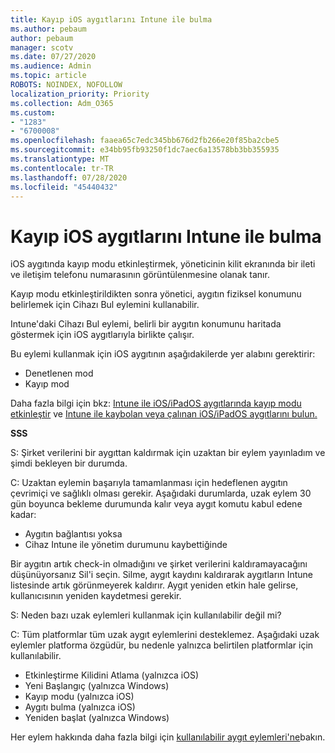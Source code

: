 ```yaml
---
title: Kayıp iOS aygıtlarını Intune ile bulma
ms.author: pebaum
author: pebaum
manager: scotv
ms.date: 07/27/2020
ms.audience: Admin
ms.topic: article
ROBOTS: NOINDEX, NOFOLLOW
localization_priority: Priority
ms.collection: Adm_O365
ms.custom:
- "1283"
- "6700008"
ms.openlocfilehash: faaea65c7edc345bb676d2fb266e20f85ba2cbe5
ms.sourcegitcommit: e34bb95fb93250f1dc7aec6a13578bb3bb355935
ms.translationtype: MT
ms.contentlocale: tr-TR
ms.lasthandoff: 07/28/2020
ms.locfileid: "45440432"
---
```

# <a name="locating-lost-ios-devices-with-intune"></a>Kayıp iOS aygıtlarını Intune ile bulma

iOS aygıtında kayıp modu etkinleştirmek, yöneticinin kilit ekranında bir ileti ve iletişim telefonu numarasının görüntülenmesine olanak tanır.

Kayıp modu etkinleştirildikten sonra yönetici, aygıtın fiziksel konumunu belirlemek için Cihazı Bul eylemini kullanabilir.

Intune'daki Cihazı Bul eylemi, belirli bir aygıtın konumunu haritada göstermek için iOS aygıtlarıyla birlikte çalışır.

Bu eylemi kullanmak için iOS aygıtının aşağıdakilerde yer alabını gerektirir:

- Denetlenen mod
- Kayıp mod

Daha fazla bilgi için bkz: [Intune ile iOS/iPadOS aygıtlarında kayıp modu etkinleştir](https://docs.microsoft.com/intune/device-lost-mode) ve [Intune ile kaybolan veya çalınan iOS/iPadOS aygıtlarını bulun.](https://docs.microsoft.com/intune/device-locate)

**SSS**

S: Şirket verilerini bir aygıttan kaldırmak için uzaktan bir eylem yayınladım ve şimdi bekleyen bir durumda.

C: Uzaktan eylemin başarıyla tamamlanması için hedeflenen aygıtın çevrimiçi ve sağlıklı olması gerekir. Aşağıdaki durumlarda, uzak eylem 30 gün boyunca bekleme durumunda kalır veya aygıt komutu kabul edene kadar:

- Aygıtın bağlantısı yoksa
- Cihaz Intune ile yönetim durumunu kaybettiğinde

Bir aygıtın artık check-in olmadığını ve şirket verilerini kaldıramayacağını düşünüyorsanız Sil'i seçin. Silme, aygıt kaydını kaldırarak aygıtların Intune listesinde artık görünmeyerek kaldırır. Aygıt yeniden etkin hale gelirse, kullanıcısının yeniden kaydetmesi gerekir.

S: Neden bazı uzak eylemleri kullanmak için kullanılabilir değil mi?

C: Tüm platformlar tüm uzak aygıt eylemlerini desteklemez. Aşağıdaki uzak eylemler platforma özgüdür, bu nedenle yalnızca belirtilen platformlar için kullanılabilir.

- Etkinleştirme Kilidini Atlama (yalnızca iOS)
- Yeni Başlangıç (yalnızca Windows)
- Kayıp modu (yalnızca iOS)
- Aygıtı bulma (yalnızca iOS)
- Yeniden başlat (yalnızca Windows)

Her eylem hakkında daha fazla bilgi için [kullanılabilir aygıt eylemleri'ne](https://docs.microsoft.com/intune/device-management#available-device-actions)bakın.